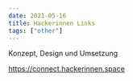 ```yaml
---
date: 2021-05-16
title: Hackerinnen Links
tags: ["other"]
---
```


Konzept, Design und Umsetzung

https://connect.hackerinnen.space
